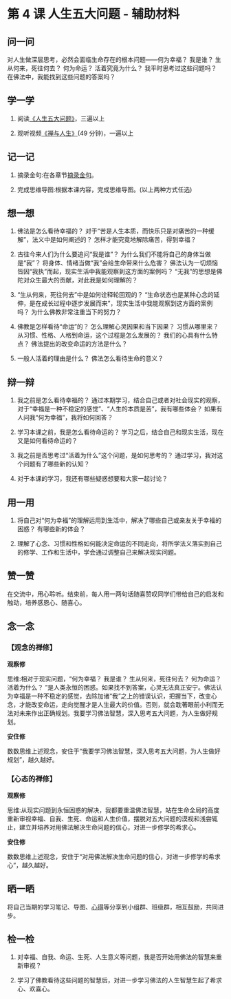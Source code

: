 # 第 4 课 人生五大问题 - 辅助材料

## 问一问

对人生做深层思考，必然会面临生命存在的根本问题——何为幸福？
我是谁？
生从何来，死往何去？
何为命运？
活着究竟为什么？
我平时思考过这些问题吗？
在佛法中，我能找到这些问题的答案吗？

## 学一学

1. 阅读[《人生五大问题》](./03佛教与中国传统文化)，三遍以上

2. 观听视频[《禅与人生》](https://www.youtube.com/watch?v=WxBLXseDmgc)(49 分钟)，一遍以上

## 记一记

1. 摘录金句:在各章节[摘录金句](./04人生五大问题-提纲)。

2. 完成思维导图:根据本课内容，完成思维导图。(以上两种方式任选)

## 想一想

1. 佛法是怎么看待幸福的？
   对于“苦是人生本质，而快乐只是对痛苦的一种缓解”，法义中是如何阐述的？
   怎样才能究竟地解除痛苦，得到幸福？

2. 古往今来人们为什么要追问“我是谁”？
   为什么我们不能将自己的身体当做是“我”？
   将身体、情绪当做“我”会给生命带来什么危害？
   佛法认为一切烦恼皆因“我执”而起，现实生活中我能观察到这方面的案例吗？
   “无我”的思想是佛陀对众生最大的贡献，对此我是如何理解的？

3. “生从何来，死往何去”中是如何诠释轮回观的？
   “生命状态也是某种心念的延伸，是在成长过程中逐步发展而来”，现实生活中我能观察到这方面的案例吗？
   为什么佛教非常注重当下的努力？

4. 佛教是怎样看待“命运”的？
   怎么理解心灵因果和当下因果？
   习惯从哪里来？
   从习惯、性格、人格到命运，这个过程是怎么发展的？
   我们的心具有什么特点？
   佛法提出的改变命运的方法是什么？

5. 一般人活着的理由是什么？
   佛法怎么看待生命的意义？

## 辩一辩

1. 我之前是怎么看待幸福的？
   通过本期学习，结合自己或者对社会现实的观察，对于“幸福是一种不稳定的感觉”、“人生的本质是苦”，我有哪些体会？
   如果有人问我“何为幸福”，我将如何回答？

2. 学习本课之前，我是怎么看待命运的？
   学习之后，结合自己和现实生活，现在又是如何看待命运的？

3. 我之前是否思考过“活着为什么”这个问题，是如何思考的？
   通过学习，我对这个问题有了哪些新的认知？

4. 对于本课的学习，我还有哪些疑惑想要和大家一起讨论？

## 用一用

1. 将自己对“何为幸福”的理解运用到生活中，解决了哪些自己或亲友关于幸福的困惑？
   有哪些新的体会？

2. 理解了心念、习惯和性格如何能决定命运的不同走向，将所学法义落实到自己的修学、工作和生活中，学会通过调整自己来解决现实问题。

## 赞一赞

在交流中，用心聆听。结束前，每人用一两句话随喜赞叹同学们带给自己的启发和触动，培养感恩心、随喜心。

## 念一念

### 【观念的禅修】

**观察修**

思维:相对于现实问题，“何为幸福？
我是谁？
生从何来，死往何去？
何为命运？
活着为什么？
”是人类永恒的困惑。如果找不到答案，心灵无法真正安宁。佛法认为幸福是一种不稳定的感觉，去除加诸“我”之上的错误认识，把握当下，改变心念，才能改变命运，走向觉醒才是人生最大的价值。否则，就会耽著眼前小利而无法对未来作出正确规划。我要学习佛法智慧，深入思考五大问题，为人生做好规划。

**安住修**

数数思维上述观念，安住于“我要学习佛法智慧，深入思考五大问题，为人生做好规划”，越久越好。

### 【心态的禅修】

**观察修**

思维:从现实问题到永恒困惑的解决，我都要重温佛法智慧，站在生命全局的高度重新审视幸福、自我、生死、命运和人生价值，摆脱对五大问题的漠视和浅尝辄止，建立并培养对用佛法解决生命问题的信心，对进一步修学的希求心。

**安住修**

数数思维上述观念，安住于“对用佛法解决生命问题的信心，对进一步修学的希求心”，越久越好。

## 晒一晒

将自己当期的学习笔记、导图、[心得](share)等分享到小组群、班级群，相互鼓励，共同进步。

## 检一检

1. 对幸福、自我、命运、生死、人生意义等问题，我是否开始用佛法的智慧来重新审视？

2. 学习了佛教看待这些问题的智慧后，对进一步学习佛法的人生智慧生起了希求心、欢喜心。
